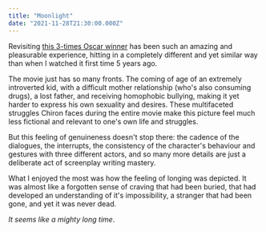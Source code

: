 ```yaml
---
title: "Moonlight"
date: "2021-11-28T21:30:00.000Z"
---
```


Revisiting [this 3-times Oscar winner](https://www.imdb.com/title/tt4975722) has been such an amazing and pleasurable experience, hitting in a completely different and yet similar way than when I watched it first time 5 years ago.

The movie just has so many fronts. The coming of age of an extremely introverted kid, with a difficult mother relationship (who's also consuming drugs), a lost father, and receiving homophobic bullying, making it yet harder to express his own sexuality and desires. These multifaceted struggles Chiron faces during the entire movie make this picture feel much less fictional and relevant to one's own life and struggles.

But this feeling of genuineness doesn't stop there: the cadence of the dialogues, the interrupts, the consistency of the character's behaviour and gestures with three different actors, and so many more details are just a deliberate act of screenplay writing mastery.

What I enjoyed the most was how the feeling of longing was depicted. It was almost like a forgotten sense of craving that had been buried, that had developed an understanding of it's impossibility, a stranger that had been gone, and yet it was never dead.

_It seems like a mighty long time_.
